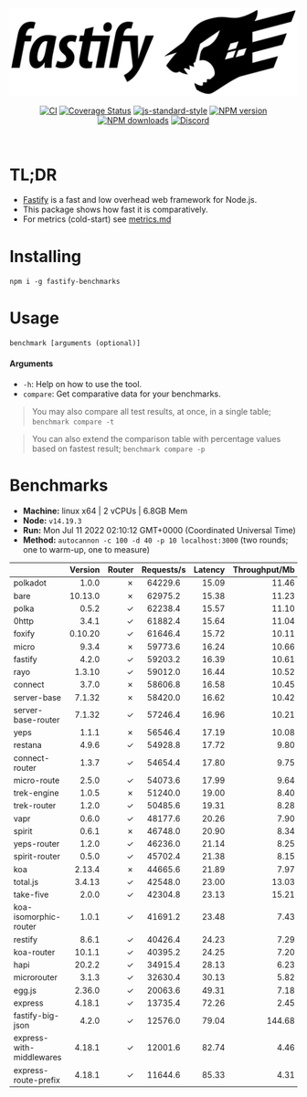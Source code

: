 <div align="center">
  <img src="https://github.com/fastify/graphics/raw/HEAD/fastify-landscape-outlined.svg" width="650" height="auto"/>
</div>

<div align="center">

[![CI](https://github.com/fastify/fastify/workflows/ci/badge.svg)](https://github.com/fastify/fastify/actions/workflows/ci.yml)
[![Coverage Status](https://coveralls.io/repos/github/fastify/fastify/badge.svg?branch=master)](https://coveralls.io/github/fastify/fastify?branch=master)
[![js-standard-style](https://img.shields.io/badge/code%20style-standard-brightgreen.svg?style=flat)](http://standardjs.com/)
[![NPM version](https://img.shields.io/npm/v/fastify.svg?style=flat)](https://www.npmjs.com/package/fastify)
[![NPM downloads](https://img.shields.io/npm/dm/fastify.svg?style=flat)](https://www.npmjs.com/package/fastify) [![Discord](https://img.shields.io/discord/725613461949906985)](https://discord.gg/fastify)

</div>
<br />

# TL;DR

* [Fastify](https://github.com/fastify/fastify) is a fast and low overhead web framework for Node.js.
* This package shows how fast it is comparatively.
* For metrics (cold-start) see [metrics.md](./METRICS.md)

# Installing

```
npm i -g fastify-benchmarks
```

# Usage

```
benchmark [arguments (optional)]
```

#### Arguments

* `-h`: Help on how to use the tool.
* `compare`: Get comparative data for your benchmarks.

> You may also compare all test results, at once, in a single table; `benchmark compare -t`

> You can also extend the comparison table with percentage values based on fastest result; `benchmark compare -p`
# Benchmarks

* __Machine:__ linux x64 | 2 vCPUs | 6.8GB Mem
* __Node:__ `v14.19.3`
* __Run:__ Mon Jul 11 2022 02:10:12 GMT+0000 (Coordinated Universal Time)
* __Method:__ `autocannon -c 100 -d 40 -p 10 localhost:3000` (two rounds; one to warm-up, one to measure)

|                          | Version | Router | Requests/s | Latency | Throughput/Mb |
| :--                      | --:     | --:    | :-:        | --:     | --:           |
| polkadot                 | 1.0.0   | ✗      | 64229.6    | 15.09   | 11.46         |
| bare                     | 10.13.0 | ✗      | 62975.2    | 15.38   | 11.23         |
| polka                    | 0.5.2   | ✓      | 62238.4    | 15.57   | 11.10         |
| 0http                    | 3.4.1   | ✓      | 61882.4    | 15.64   | 11.04         |
| foxify                   | 0.10.20 | ✓      | 61646.4    | 15.72   | 10.11         |
| micro                    | 9.3.4   | ✗      | 59773.6    | 16.24   | 10.66         |
| fastify                  | 4.2.0   | ✓      | 59203.2    | 16.39   | 10.61         |
| rayo                     | 1.3.10  | ✓      | 59012.0    | 16.44   | 10.52         |
| connect                  | 3.7.0   | ✗      | 58606.8    | 16.58   | 10.45         |
| server-base              | 7.1.32  | ✗      | 58420.0    | 16.62   | 10.42         |
| server-base-router       | 7.1.32  | ✓      | 57246.4    | 16.96   | 10.21         |
| yeps                     | 1.1.1   | ✗      | 56546.4    | 17.19   | 10.08         |
| restana                  | 4.9.6   | ✓      | 54928.8    | 17.72   | 9.80          |
| connect-router           | 1.3.7   | ✓      | 54654.4    | 17.80   | 9.75          |
| micro-route              | 2.5.0   | ✓      | 54073.6    | 17.99   | 9.64          |
| trek-engine              | 1.0.5   | ✗      | 51240.0    | 19.00   | 8.40          |
| trek-router              | 1.2.0   | ✓      | 50485.6    | 19.31   | 8.28          |
| vapr                     | 0.6.0   | ✓      | 48177.6    | 20.26   | 7.90          |
| spirit                   | 0.6.1   | ✗      | 46748.0    | 20.90   | 8.34          |
| yeps-router              | 1.2.0   | ✓      | 46236.0    | 21.14   | 8.25          |
| spirit-router            | 0.5.0   | ✓      | 45702.4    | 21.38   | 8.15          |
| koa                      | 2.13.4  | ✗      | 44665.6    | 21.89   | 7.97          |
| total.js                 | 3.4.13  | ✓      | 42548.0    | 23.00   | 13.03         |
| take-five                | 2.0.0   | ✓      | 42304.8    | 23.13   | 15.21         |
| koa-isomorphic-router    | 1.0.1   | ✓      | 41691.2    | 23.48   | 7.43          |
| restify                  | 8.6.1   | ✓      | 40426.4    | 24.23   | 7.29          |
| koa-router               | 10.1.1  | ✓      | 40395.2    | 24.25   | 7.20          |
| hapi                     | 20.2.2  | ✓      | 34915.4    | 28.13   | 6.23          |
| microrouter              | 3.1.3   | ✓      | 32630.4    | 30.13   | 5.82          |
| egg.js                   | 2.36.0  | ✓      | 20063.6    | 49.31   | 7.18          |
| express                  | 4.18.1  | ✓      | 13735.4    | 72.26   | 2.45          |
| fastify-big-json         | 4.2.0   | ✓      | 12576.0    | 79.04   | 144.68        |
| express-with-middlewares | 4.18.1  | ✓      | 12001.6    | 82.74   | 4.46          |
| express-route-prefix     | 4.18.1  | ✓      | 11644.6    | 85.33   | 4.31          |
